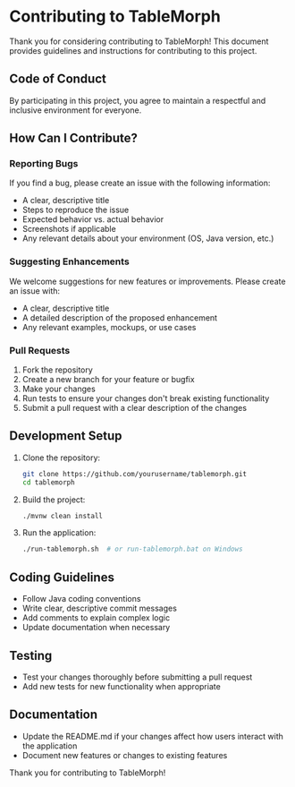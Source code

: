 # Contributing to TableMorph

Thank you for considering contributing to TableMorph! This document provides guidelines and instructions for contributing to this project.

## Code of Conduct

By participating in this project, you agree to maintain a respectful and inclusive environment for everyone.

## How Can I Contribute?

### Reporting Bugs

If you find a bug, please create an issue with the following information:

- A clear, descriptive title
- Steps to reproduce the issue
- Expected behavior vs. actual behavior
- Screenshots if applicable
- Any relevant details about your environment (OS, Java version, etc.)

### Suggesting Enhancements

We welcome suggestions for new features or improvements. Please create an issue with:

- A clear, descriptive title
- A detailed description of the proposed enhancement
- Any relevant examples, mockups, or use cases

### Pull Requests

1. Fork the repository
2. Create a new branch for your feature or bugfix
3. Make your changes
4. Run tests to ensure your changes don't break existing functionality
5. Submit a pull request with a clear description of the changes

## Development Setup

1. Clone the repository:
   ```bash
   git clone https://github.com/yourusername/tablemorph.git
   cd tablemorph
   ```

2. Build the project:
   ```bash
   ./mvnw clean install
   ```

3. Run the application:
   ```bash
   ./run-tablemorph.sh  # or run-tablemorph.bat on Windows
   ```

## Coding Guidelines

- Follow Java coding conventions
- Write clear, descriptive commit messages
- Add comments to explain complex logic
- Update documentation when necessary

## Testing

- Test your changes thoroughly before submitting a pull request
- Add new tests for new functionality when appropriate

## Documentation

- Update the README.md if your changes affect how users interact with the application
- Document new features or changes to existing features

Thank you for contributing to TableMorph! 